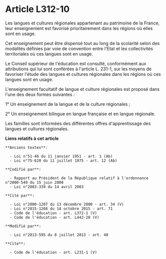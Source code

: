 # Article L312-10

Les langues et cultures régionales appartenant au patrimoine de la France, leur enseignement est favorisé prioritairement
dans les régions où elles sont en usage. 

Cet enseignement peut être dispensé tout au long de la scolarité selon des modalités définies par voie de convention entre
l'Etat et les collectivités territoriales où ces langues sont en usage. 

Le Conseil supérieur de l'éducation est consulté, conformément aux attributions qui lui sont conférées à l'article L. 231-1,
sur les moyens de favoriser l'étude des langues et cultures régionales dans les régions où ces langues sont en usage. 

L'enseignement facultatif de langue et culture régionales est proposé dans l'une des deux formes suivantes : 

1° Un enseignement de la langue et de la culture régionales ; 

2° Un enseignement bilingue en langue française et en langue régionale. 

Les familles sont informées des différentes offres d'apprentissage des langues et cultures régionales.

**Liens relatifs à cet article**

	**Anciens textes**:

	  - Loi n°51-46 du 11 janvier 1951 - art. 1 (Ab)
	  - Loi n°75-620 du 11 juillet 1975 - art. 12 (Ab)

	**Codifié par**:

	  - Rapport au Président de la République relatif à l'ordonnance n°2000-549 du 15 juin 2000
	  - Loi n°2003-339 du 14 avril 2003

	**Cité par**:

	  - Loi n°2000-1207 du 13 décembre 2000 - art. 34 (V)
	  - Loi n°2015-1268 du 14 octobre 2015 - art. 71
	  - Code de l'éducation - art. L372-1 (V)
	  - Code de l'éducation - art. L442-20 (V)

	**Modifié par**:

	  - Loi n°2013-595 du 8 juillet 2013 - art. 40

	**Cite**:

	  - Code de l'éducation - art. L231-1 (V)
